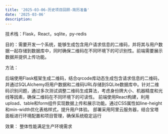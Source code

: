 ```yaml
---
title: '2025-03-06-历史项目回顾-简历准备'
date: '2025-03-06'
description:
---
```



技术栈：Flask，React，sqlite，py-redis

目的：需要开发一个系统，能够生成包含用户请求信息的二维码，并将其与用户数据一起存储到数据库中，同时确保二维码在不同环境下的可识别性。前端需要展示数据并提供上传功能。

方法：

后端使用Flask框架生成二维码，结合qrcode库动态生成包含请求信息的二维码，并通过SQLAlchemy将用户数据和二维码URL存储到SQLite数据库中。针对二维码识别问题，通过多次测试调整二维码生成算法，考虑身份牌大小、机器精度和光线等因素，确保二维码在不同环境下的可读性。
前端使用React构建，利用upload、table和form组件实现数据上传和展示功能。通过CSS属性如line-height和min-width优化表格样式，提升用户体验。
部署采用阿里云服务器，结合宝塔面板进行环境配置和项目管理，确保系统稳定运行

效果： 整体性能满足生产环境需求